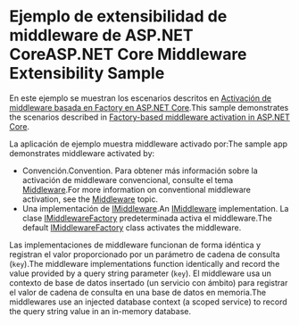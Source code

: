 # <a name="aspnet-core-middleware-extensibility-sample"></a><span data-ttu-id="44eac-101">Ejemplo de extensibilidad de middleware de ASP.NET Core</span><span class="sxs-lookup"><span data-stu-id="44eac-101">ASP.NET Core Middleware Extensibility Sample</span></span>

<span data-ttu-id="44eac-102">En este ejemplo se muestran los escenarios descritos en [Activación de middleware basada en Factory en ASP.NET Core](https://docs.microsoft.com/aspnet/core/fundamentals/middleware/middleware-extensibility).</span><span class="sxs-lookup"><span data-stu-id="44eac-102">This sample demonstrates the scenarios described in [Factory-based middleware activation in ASP.NET Core](https://docs.microsoft.com/aspnet/core/fundamentals/middleware/middleware-extensibility).</span></span>

<span data-ttu-id="44eac-103">La aplicación de ejemplo muestra middleware activado por:</span><span class="sxs-lookup"><span data-stu-id="44eac-103">The sample app demonstrates middleware activated by:</span></span>

* <span data-ttu-id="44eac-104">Convención.</span><span class="sxs-lookup"><span data-stu-id="44eac-104">Convention.</span></span> <span data-ttu-id="44eac-105">Para obtener más información sobre la activación de middleware convencional, consulte el tema [Middleware](https://docs.microsoft.com/aspnet/core/fundamentals/middleware/).</span><span class="sxs-lookup"><span data-stu-id="44eac-105">For more information on conventional middleware activation, see the [Middleware](https://docs.microsoft.com/aspnet/core/fundamentals/middleware/) topic.</span></span>
* <span data-ttu-id="44eac-106">Una implementación de [IMiddleware](https://docs.microsoft.com/dotnet/api/microsoft.aspnetcore.http.imiddleware).</span><span class="sxs-lookup"><span data-stu-id="44eac-106">An [IMiddleware](https://docs.microsoft.com/dotnet/api/microsoft.aspnetcore.http.imiddleware) implementation.</span></span> <span data-ttu-id="44eac-107">La clase [IMiddlewareFactory](https://docs.microsoft.com/dotnet/api/microsoft.aspnetcore.http.imiddlewarefactory) predeterminada activa el middleware.</span><span class="sxs-lookup"><span data-stu-id="44eac-107">The default [IMiddlewareFactory](https://docs.microsoft.com/dotnet/api/microsoft.aspnetcore.http.imiddlewarefactory) class activates the middleware.</span></span>

<span data-ttu-id="44eac-108">Las implementaciones de middleware funcionan de forma idéntica y registran el valor proporcionado por un parámetro de cadena de consulta (`key`).</span><span class="sxs-lookup"><span data-stu-id="44eac-108">The middleware implementations function identically and record the value provided by a query string parameter (`key`).</span></span> <span data-ttu-id="44eac-109">El middleware usa un contexto de base de datos insertado (un servicio con ámbito) para registrar el valor de cadena de consulta en una base de datos en memoria.</span><span class="sxs-lookup"><span data-stu-id="44eac-109">The middlewares use an injected database context (a scoped service) to record the query string value in an in-memory database.</span></span>
